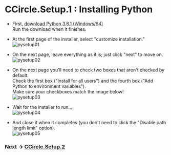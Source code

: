 # CCircle.Setup.1 : Installing Python

* First, [download Python 3.6.1 (Windows/64)](https://www.python.org/ftp/python/3.6.1/python-3.6.1-amd64.exe)  
  Run the download when it finishes.

* At the first page of the installer, select "customize installation."  
  ![pysetup01](../assets/img/pysetup01.jpg)

* On the next page, leave everything as it is; just click "next" to move on.  
  ![pysetup02](../assets/img/pysetup02.jpg)

* On the next page you'll need to check two boxes that aren't checked by default.  
  Check the first box ("Install for all users") and the fourth box ("Add Python to environment variables").  
  Make sure your checkboxes match the image below!  
  ![pysetup03](../assets/img/pysetup03.jpg)

* Wait for the installer to run...  
  ![pysetup04](../assets/img/pysetup04.jpg)

* And close it when it completes (you don't need to click the "Disable path length limit" option).  
  ![pysetup05](../assets/img/pysetup05.jpg)

### Next -> [CCircle.Setup.2](setup2.html)

